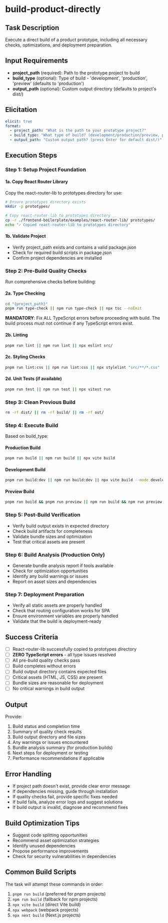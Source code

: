 # build-product-directly

## Task Description
Execute a direct build of a product prototype, including all necessary checks, optimizations, and deployment preparation.

## Input Requirements
- **project_path** (required): Path to the prototype project to build
- **build_type** (optional): Type of build - 'development', 'production', 'preview' (defaults to 'production')
- **output_path** (optional): Custom output directory (defaults to project's dist/)

## Elicitation
```yaml
elicit: true
format:
  - project_path: "What is the path to your prototype project?"
  - build_type: "What type of build? (development/production/preview, press Enter for production)"
  - output_path: "Custom output path? (press Enter for default dist/)"
```

## Execution Steps

### Step 1: Setup Project Foundation
#### 1a. Copy React Router Library
Copy the react-router-lib to prototypes directory for use:
```bash
# Ensure prototypes directory exists
mkdir -p prototypes/

# Copy react-router-lib to prototypes directory
cp -r ./frontend-boilerplate/examples/react-router-lib/ prototypes/
echo "✓ Copied react-router-lib to prototypes directory"
```

#### 1b. Validate Project
- Verify project_path exists and contains a valid package.json
- Check for required build scripts in package.json
- Confirm project dependencies are installed

### Step 2: Pre-Build Quality Checks
Run comprehensive checks before building:

#### 2a. Type Checking
```bash
cd "{project_path}"
pnpm run type-check || npm run type-check || npx tsc --noEmit
```
**MANDATORY**: Fix ALL TypeScript errors before proceeding with build. The build process must not continue if any TypeScript errors exist.

#### 2b. Linting
```bash
pnpm run lint || npm run lint || npx eslint src/
```

#### 2c. Styling Checks
```bash
pnpm run lint:css || npm run lint:css || npx stylelint "src/**/*.css"
```

#### 2d. Unit Tests (if available)
```bash
pnpm run test || npm run test || npx vitest run
```

### Step 3: Clean Previous Build
```bash
rm -rf dist/ || rm -rf build/ || rm -rf out/
```

### Step 4: Execute Build
Based on build_type:

#### Production Build
```bash
pnpm run build || npm run build || npx vite build
```

#### Development Build
```bash
pnpm run build:dev || npm run build:dev || npx vite build --mode development
```

#### Preview Build
```bash
pnpm run build && pnpm run preview || npm run build && npm run preview
```

### Step 5: Post-Build Verification
- Verify build output exists in expected directory
- Check build artifacts for completeness
- Validate bundle sizes and optimization
- Test that critical assets are present

### Step 6: Build Analysis (Production Only)
- Generate bundle analysis report if tools available
- Check for optimization opportunities
- Identify any build warnings or issues
- Report on asset sizes and dependencies

### Step 7: Deployment Preparation
- Verify all static assets are properly handled
- Check that routing configuration works for SPA
- Ensure environment variables are properly handled
- Validate that the build is deployment-ready

## Success Criteria
- [ ] React-router-lib successfully copied to prototypes directory
- [ ] **ZERO TypeScript errors** - all type issues resolved
- [ ] All pre-build quality checks pass
- [ ] Build completes without errors
- [ ] Build output directory contains expected files
- [ ] Critical assets (HTML, JS, CSS) are present
- [ ] Bundle sizes are reasonable for deployment
- [ ] No critical warnings in build output

## Output
Provide:
1. Build status and completion time
2. Summary of quality check results
3. Build output directory and file sizes
4. Any warnings or issues encountered
5. Bundle analysis summary (for production builds)
6. Next steps for deployment or testing
7. Performance recommendations if applicable

## Error Handling
- If project path doesn't exist, provide clear error message
- If dependencies missing, guide through installation
- If quality checks fail, provide specific fixes needed
- If build fails, analyze error logs and suggest solutions
- If build output is invalid, diagnose and recommend fixes

## Build Optimization Tips
- Suggest code splitting opportunities
- Recommend asset optimization strategies
- Identify unused dependencies
- Propose performance improvements
- Check for security vulnerabilities in dependencies

## Common Build Scripts
The task will attempt these commands in order:
1. `pnpm run build` (preferred for pnpm projects)
2. `npm run build` (fallback for npm projects)
3. `npx vite build` (direct Vite build)
4. `npx webpack` (webpack projects)
5. `npx next build` (Next.js projects)